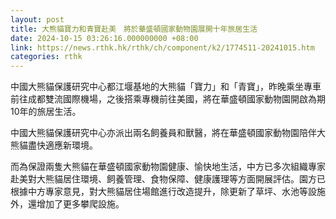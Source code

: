 ```yaml
---
layout: post
title: 大熊貓寶力和青寶赴美　將於華盛頓國家動物園展開十年旅居生活
date: 2024-10-15 03:26:16.000000000 +08:00
link: https://news.rthk.hk/rthk/ch/component/k2/1774511-20241015.htm
categories: rthk
---
```


中國大熊貓保護研究中心都江堰基地的大熊貓「寶力」和「青寶」，昨晚乘坐專車前往成都雙流國際機場，之後搭乘專機前往美國，將在華盛頓國家動物園開啟為期10年的旅居生活。

中國大熊貓保護研究中心亦派出兩名飼養員和獸醫，將在華盛頓國家動物園陪伴大熊貓盡快適應新環境。

而為保證兩隻大熊貓在華盛頓國家動物園健康、愉快地生活，中方已多次組織專家赴美對大熊貓居住環境、飼養管理、食物保障、健康護理等方面開展評估。園方已根據中方專家意見，對大熊貓居住場館進行改造提升，除更新了草坪、水池等設施外，還增加了更多攀爬設施。
